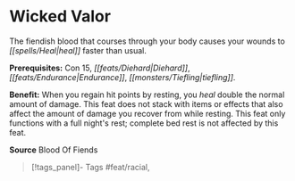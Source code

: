 ﻿---
cssclass: [feats]

---
# Wicked Valor

The fiendish blood that courses through your body causes your wounds to _[[spells/Heal|heal]]_ faster than usual.

**Prerequisites:** Con 15, _[[feats/Diehard|Diehard]]_, _[[feats/Endurance|Endurance]]_, _[[monsters/Tiefling|tiefling]]_.

**Benefit:** When you regain hit points by resting, you _heal_ double the normal amount of damage. This feat does not stack with items or effects that also affect the amount of damage you recover from while resting. This feat only functions with a full night's rest; complete bed rest is not affected by this feat.

**Source** Blood Of Fiends
>[!tags_panel]- Tags
> #feat/racial, 